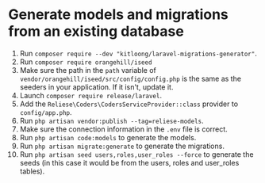 # Generate models and migrations from an existing database

1. Run `composer require --dev "kitloong/laravel-migrations-generator"`.
2. Run `composer require orangehill/iseed`
3. Make sure the path in the `path` variable of `vendor/orangehill/iseed/src/config/config.php` is the same as the seeders in your application. If it isn't, update it.
4. Launch `composer require release/laravel`.
5. Add the `Reliese\Coders\CodersServiceProvider::class` provider to `config/app.php`.
6. Run `php artisan vendor:publish --tag=reliese-models`.
7. Make sure the connection information in the `.env` file is correct.
8. Run `php artisan code:models` to generate the models.
9. Run `php artisan migrate:generate` to generate the migrations.
10. Run `php artisan seed users,roles,user_roles --force` to generate the seeds (in this case it would be from the users, roles and user_roles tables).

